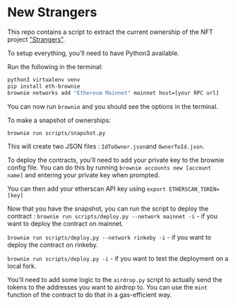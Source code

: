 # New Strangers

This repo contains a script to extract the current ownership of the NFT project ["Strangers"](https://etherscan.io/address/0x36d079c175026a046da91e1b3912a4345812340d).

To setup everything, you'll need to have Python3 available.

Run the following in the terminal:

```bash
python3 virtualenv venv
pip install eth-brownie
brownie networks add "Ethereum Mainnet" mainnet host=[your RPC url] 
```

You can now run `brownie` and you should see the options in the terminal.

To make a snapshot of ownerships:

```bash
brownie run scripts/snapshot.py
```

This will create two JSON files : `IdToOwner.json`and `OwnerToId.json`.

To deploy the contracts, you'll need to add your private key to the brownie config file. You can do this by running `brownie accounts new [account name]` and entering your private key when prompted.

You can then add your etherscan API key using `export ETHERSCAN_TOKEN=[key]`

Now that you have the snapshot, you can run the script to deploy the contract :
`brownie run scripts/deploy.py --network mainnet -i` - if you want to deploy the contract on mainnet.

`brownie run scripts/deploy.py --network rinkeby -i` - if you want to deploy the contract on rinkeby.

`brownie run scripts/deploy.py -i` - if you want to test the deployment on a local fork.

You'll need to add some logic to the `airdrop.py` script to actually send the tokens to the addresses you want to airdrop to. You can use the `mint` function of the contract to do that in a gas-efficient way.

```bash

```

```bash

```

